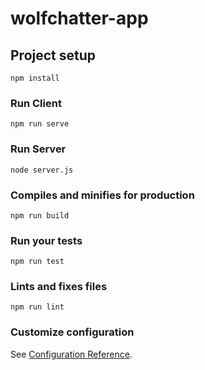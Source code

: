 # wolfchatter-app

## Project setup
```
npm install
```

### Run Client
```
npm run serve

```
### Run Server
```
node server.js
```







### Compiles and minifies for production
```
npm run build
```

### Run your tests
```
npm run test
```

### Lints and fixes files
```
npm run lint
```

### Customize configuration
See [Configuration Reference](https://cli.vuejs.org/config/).

